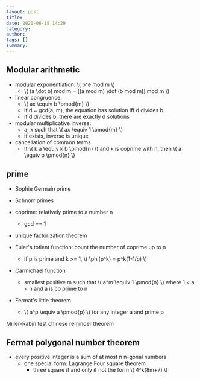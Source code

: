 ```yaml
---
layout: post
title: 
date: 2020-06-18 14:29
category: 
author: 
tags: []
summary: 
---
```


## Modular arithmetic

* modular exponentiation: \\( b^e mod m \\)
  * \\( (a \dot b) mod m = [(a mod m) \dot (b mod m)] mod m \\)
* linear congruence:
  * \\( ax \equiv b \pmod{m} \\)
  * if d = gcd(a, m), the equation has solution iff d divides b.
  * if d divides b, there are exactly d solutions
* modular multiplicative inverse:
  * a, x such that \\( ax \equiv 1 \pmod{m} \\)
  * if exists, inverse is unique
* cancellation of common terms
  * If \\( k a \equiv k b \pmod{n} \\) and k is coprime with n, then \\( a \equiv b \pmod{n} \\) 

## prime

* Sophie Germain prime
* Schnorr primes 

* coprime: relatively prime to a number n
  * gcd == 1
* unique factorization theorem
* Euler's totient function: count the number of coprime up to n
  * if p is prime and k >= 1, \\( \phi(p^k) = p^k(1-1/p) \\)
* Carmichael function
  * smallest positive m such that 
  \\( a^m \equiv 1 \pmod{n} \\) where 1 < a < n and a is co prime to n
* Fermat's little theorem
  * \\( a^p \equiv a \pmod{p} \\) for any integer a and prime p

Miller-Rabin test
chinese reminder theorem

## Fermat polygonal number theorem

* every positive integer is a sum of at most n n-gonal numbers
  * one special form: Lagrange Four square theorem
    * three square if and only if not the form \\( 4^k(8m+7) \\)
